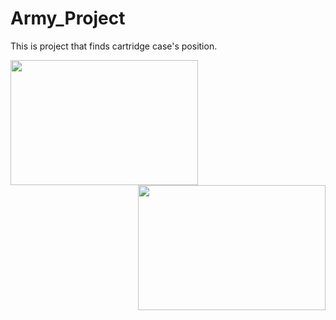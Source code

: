 # Army_Project
This is  project that finds cartridge case's position.

<img src='https://github.com/user-attachments/assets/06fdf030-8d92-470e-99d6-563f428b0567' width=300, height=200 align='left'/>
<img src='https://github.com/user-attachments/assets/76aaefd2-156e-4419-ac65-3e62bbd643eb' width=300, height=200 align='right'/>
